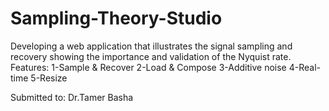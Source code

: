 # Sampling-Theory-Studio
Developing a web application that illustrates the signal sampling and recovery showing the importance and
validation of the Nyquist rate.
Features:
1-Sample & Recover
2-Load & Compose
3-Additive noise
4-Real-time
5-Resize



Submitted to: Dr.Tamer Basha
